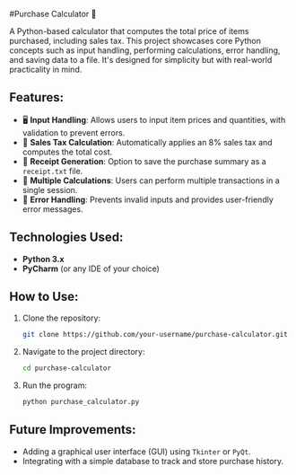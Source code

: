 #Purchase Calculator 🛒

A Python-based calculator that computes the total price of items purchased, including sales tax. This project showcases core Python concepts such as input handling, performing calculations, error handling, and saving data to a file. It's designed for simplicity but with real-world practicality in mind.

## Features:
- 🖥️ **Input Handling**: Allows users to input item prices and quantities, with validation to prevent errors.
- 💸 **Sales Tax Calculation**: Automatically applies an 8% sales tax and computes the total cost.
- 🧾 **Receipt Generation**: Option to save the purchase summary as a `receipt.txt` file.
- 🔄 **Multiple Calculations**: Users can perform multiple transactions in a single session.
- 🚫 **Error Handling**: Prevents invalid inputs and provides user-friendly error messages.

## **Technologies Used:**
- **Python 3.x**
- **PyCharm** (or any IDE of your choice)

## **How to Use:**
1. Clone the repository:
   ```bash
   git clone https://github.com/your-username/purchase-calculator.git
   ```
2. Navigate to the project directory:
   ```bash
   cd purchase-calculator
   ```
3. Run the program:
   ```bash
   python purchase_calculator.py
   ```

## **Future Improvements**:
- Adding a graphical user interface (GUI) using `Tkinter` or `PyQt`.
- Integrating with a simple database to track and store purchase history.
